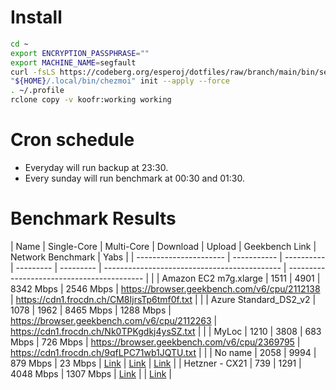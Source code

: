 # Install
```bash
cd ~
export ENCRYPTION_PASSPHRASE=""
export MACHINE_NAME=segfault
curl -fsLS https://codeberg.org/esperoj/dotfiles/raw/branch/main/bin/setup.sh | bash
"${HOME}/.local/bin/chezmoi" init --apply --force
. ~/.profile
rclone copy -v koofr:working working
```

# Cron schedule

- Everyday will run backup at 23:30.
- Every sunday will run benchmark at 00:30 and 01:30.

# Benchmark Results

|         Name           | Single-Core | Multi-Core | Download  |   Upload  |             Geekbench Link                   |                Network Benchmark           | Yabs |
| ---------------------- | ----------- | ---------- | --------- | --------- | -------------------------------------------- | ------------------------------------------ |      |
| Amazon EC2 m7g.xlarge  |     1511    |    4901    | 8342 Mbps | 2546 Mbps | https://browser.geekbench.com/v6/cpu/2112138 | https://cdn1.frocdn.ch/CM8IjrsTp6tmf0f.txt |      |
| Azure Standard_DS2_v2  |     1078    |    1962    | 8465 Mbps | 1288 Mbps | https://browser.geekbench.com/v6/cpu/2112263 | https://cdn1.frocdn.ch/Nk0TPKgdkj4ysSZ.txt |      |
|         MyLoc          |     1210    |    3808    | 683 Mbps  | 726 Mbps  | https://browser.geekbench.com/v6/cpu/2369795 | https://cdn1.frocdn.ch/9qfLPC71wb1JQTU.txt |      |
|         No name        |     2058    |    9994    | 879 Mbps  | 23 Mbps   | [Link](https://browser.geekbench.com/v6/cpu/2383371) | [Link](https://cdn1.frocdn.ch/SMma6kFv0MEhCFV.txt) | [Link](https://www.vpsbenchmarks.com/yabs/unknown-32c-126gb-616b0a) |
|    Hetzner - CX21      |     739     |    1291    | 4048 Mbps | 1307 Mbps | [Link](https://browser.geekbench.com/v6/cpu/2392615) | | [Link](https://www.vpsbenchmarks.com/yabs/hetzner-2c-4gb-e277e9) |

